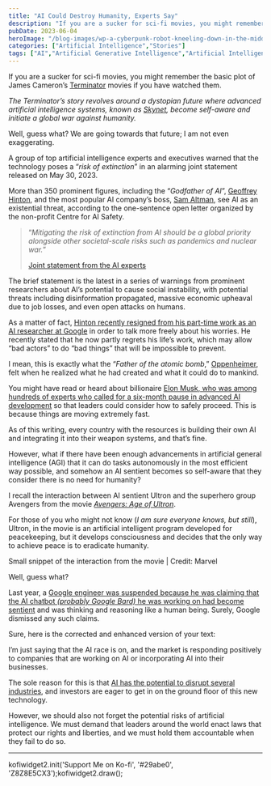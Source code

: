 ```yaml
---
title: "AI Could Destroy Humanity, Experts Say"
description: "If you are a sucker for sci-fi movies, you might remember the basic plot of James Cameron’s&nbsp;Terminator&nbsp;movies if you have watched them. The Terminator’s story revolves around a dystopian future where advanced artificial intelligence systems, known as&nbsp;Skynet, become self-aware and initiate a global war against humanity. Well, guess what? We are going towards that future; [&hellip;]"
pubDate: 2023-06-04
heroImage: "/blog-images/wp-a-cyberpunk-robot-kneeling-down-in-the-middle-of-a-post-apocalyptic-destroyed-city-its-holding-som-787712683.png"
categories: ["Artificial Intelligence","Stories"]
tags: ["AI","Artificial Generative Intelligence","Artificial Intelligence","future","OpenAI","thedeveloperstory"]
---
```


If you are a sucker for sci-fi movies, you might remember the basic plot of James Cameron’s [Terminator](https://www.imdb.com/title/tt0088247/) movies if you have watched them.

_The Terminator’s story revolves around a dystopian future where advanced artificial intelligence systems, known as_ [_Skynet_](https://en.wikipedia.org/wiki/Skynet_(Terminator))_, become self-aware and initiate a global war against humanity._

Well, guess what? We are going towards that future; I am not even exaggerating.

A group of top artificial intelligence experts and executives warned that the technology poses a “_risk of extinction_” in an alarming joint statement released on May 30, 2023.

More than 350 prominent figures, including the “_Godfather of AI_”, [Geoffrey Hinton](https://en.wikipedia.org/wiki/Geoffrey_Hinton), and the most popular AI company’s boss, [Sam Altman](https://en.wikipedia.org/wiki/Sam_Altman), see AI as an existential threat, according to the one-sentence open letter organized by the non-profit Centre for AI Safety.

> “_Mitigating the risk of extinction from AI should be a global priority alongside other societal-scale risks such as pandemics and nuclear war._”
> 
> [Joint statement from the AI experts](https://www.safe.ai/statement-on-ai-risk)

The brief statement is the latest in a series of warnings from prominent researchers about AI’s potential to cause social instability, with potential threats including disinformation propagated, massive economic upheaval due to job losses, and even open attacks on humans.

As a matter of fact, [Hinton recently resigned from his part-time work as an AI researcher at Google](https://edition.cnn.com/2023/05/01/tech/geoffrey-hinton-leaves-google-ai-fears/index.html) in order to talk more freely about his worries. He recently stated that he now partly regrets his life’s work, which may allow “bad actors” to do “bad things” that will be impossible to prevent.

I mean, this is exactly what the “_Father of the atomic bomb_,” [Oppenheimer](https://en.wikipedia.org/wiki/J._Robert_Oppenheimer), felt when he realized what he had created and what it could do to mankind.

You might have read or heard about billionaire [Elon Musk, who was among hundreds of experts who called for a six-month pause in advanced AI development](https://www.cbsnews.com/news/elon-musk-open-letter-ai/) so that leaders could consider how to safely proceed. This is because things are moving extremely fast.

As of this writing, every country with the resources is building their own AI and integrating it into their weapon systems, and that’s fine.

However, what if there have been enough advancements in artificial general intelligence (AGI) that it can do tasks autonomously in the most efficient way possible, and somehow an AI sentient becomes so self-aware that they consider there is no need for humanity?

I recall the interaction between AI sentient Ultron and the superhero group Avengers from the movie [_Avengers: Age of Ultron_](https://www.imdb.com/title/tt2395427/).

For those of you who might not know (_I am sure everyone knows, but still_), Ultron, in the movie is an artificial intelligent program developed for peacekeeping, but it develops consciousness and decides that the only way to achieve peace is to eradicate humanity.

Small snippet of the interaction from the movie | Credit: Marvel

Well, guess what?

Last year, a [Google engineer was suspended because he was claiming that the AI chatbot _(probably Google Bard)_ he was working on had become sentient](https://www.washingtonpost.com/technology/2022/06/11/google-ai-lamda-blake-lemoine/) and was thinking and reasoning like a human being. Surely, Google dismissed any such claims.

Sure, here is the corrected and enhanced version of your text:

I’m just saying that the AI race is on, and the market is responding positively to companies that are working on AI or incorporating AI into their businesses.

The sole reason for this is that [AI has the potential to disrupt several industries](https://thedeveloperstory.com/2023/01/27/how-artificial-intelligence-will-change-the-software-development-industry-in-2023/), and investors are eager to get in on the ground floor of this new technology.

However, we should also not forget the potential risks of artificial intelligence. We must demand that leaders around the world enact laws that protect our rights and liberties, and we must hold them accountable when they fail to do so.

* * *

kofiwidget2.init('Support Me on Ko-fi', '#29abe0', 'Z8Z8E5CX3');kofiwidget2.draw();